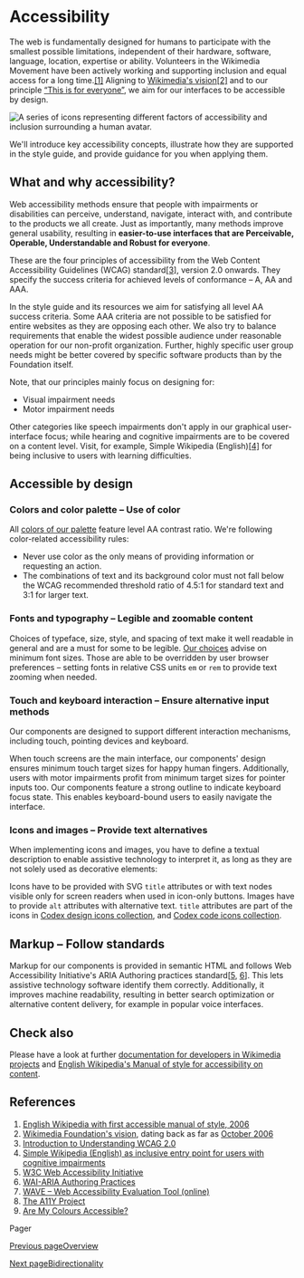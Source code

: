 # Accessibility [​](#accessibility)

The web is fundamentally designed for humans to participate with the smallest possible limitations, independent of their hardware, software, language, location, expertise or ability. Volunteers in the Wikimedia Movement have been actively working and supporting inclusion and equal access for a long time.[\[1\]](#ref1) Aligning to [Wikimedia's vision](https://meta.wikimedia.org/wiki/Vision)[\[2\]](#ref2) and to our principle [“This is for everyone”](./design-principles-overview.html#this-is-for-everyone), we aim for our interfaces to be accessible by design.

![A series of icons representing different factors of accessibility and inclusion surrounding a human avatar.](/codex/main/assets/01_this-is-for-everyone.BZZPPjBp.svg)

We'll introduce key accessibility concepts, illustrate how they are supported in the style guide, and provide guidance for you when applying them.

## What and why accessibility? [​](#what-and-why-accessibility)

Web accessibility methods ensure that people with impairments or disabilities can perceive, understand, navigate, interact with, and contribute to the products we all create. Just as importantly, many methods improve general usability, resulting in **easier-to-use interfaces that are Perceivable, Operable, Understandable and Robust for everyone**.

These are the four principles of accessibility from the Web Content Accessibility Guidelines (WCAG) standard[\[3\]](#ref3), version 2.0 onwards. They specify the success criteria for achieved levels of conformance – A, AA and AAA.

In the style guide and its resources we aim for satisfying all level AA success criteria. Some AAA criteria are not possible to be satisfied for entire websites as they are opposing each other. We also try to balance requirements that enable the widest possible audience under reasonable operation for our non-profit organization. Further, highly specific user group needs might be better covered by specific software products than by the Foundation itself.

Note, that our principles mainly focus on designing for:

*   Visual impairment needs
*   Motor impairment needs

Other categories like speech impairments don't apply in our graphical user-interface focus; while hearing and cognitive impairments are to be covered on a content level. Visit, for example, Simple Wikipedia (English)[\[4\]](#ref4) for being inclusive to users with learning difficulties.

## Accessible by design [​](#accessible-by-design)

### Colors and color palette – Use of color [​](#colors-and-color-palette-–-use-of-color)

All [colors of our palette](./colors.html) feature level AA contrast ratio. We're following color-related accessibility rules:

*   Never use color as the only means of providing information or requesting an action.
*   The combinations of text and its background color must not fall below the WCAG recommended threshold ratio of 4.5:1 for standard text and 3:1 for larger text.

### Fonts and typography – Legible and zoomable content [​](#fonts-and-typography-–-legible-and-zoomable-content)

Choices of typeface, size, style, and spacing of text make it well readable in general and are a must for some to be legible. [Our choices](./typography.html) advise on minimum font sizes. Those are able to be overridden by user browser preferences – setting fonts in relative CSS units `em` or `rem` to provide text zooming when needed.

### Touch and keyboard interaction – Ensure alternative input methods [​](#touch-and-keyboard-interaction-–-ensure-alternative-input-methods)

Our components are designed to support different interaction mechanisms, including touch, pointing devices and keyboard.

When touch screens are the main interface, our components' design ensures minimum touch target sizes for happy human fingers. Additionally, users with motor impairments profit from minimum target sizes for pointer inputs too. Our components feature a strong outline to indicate keyboard focus state. This enables keyboard-bound users to easily navigate the interface.

### Icons and images – Provide text alternatives [​](#icons-and-images-–-provide-text-alternatives)

When implementing icons and images, you have to define a textual description to enable assistive technology to interpret it, as long as they are not solely used as decorative elements:

Icons have to be provided with SVG `title` attributes or with text nodes visible only for screen readers when used in icon-only buttons. Images have to provide `alt` attributes with alternative text. `title` attributes are part of the icons in [Codex design icons collection](https://www.figma.com/file/1lT9LKOK6wiHLnpraMjP3E/%E2%9D%96-Assets-(Icons%2C-Logos%2C-Illustrations)?node-id=3295-13631&t=tCnScN5seG6SsegW-11), and [Codex code icons collection](./../icons/all-icons.html).

## Markup – Follow standards [​](#markup-–-follow-standards)

Markup for our components is provided in semantic HTML and follows Web Accessibility Initiative's ARIA Authoring practices standard\[[5](#ref5), [6](#ref6)\]. This lets assistive technology software identify them correctly. Additionally, it improves machine readability, resulting in better search optimization or alternative content delivery, for example in popular voice interfaces.

## Check also [​](#check-also)

Please have a look at further [documentation for developers in Wikimedia projects](https://www.mediawiki.org/wiki/Accessibility_guide_for_developers) and [English Wikipedia's Manual of style for accessibility on content](https://en.wikipedia.org/wiki/Wikipedia:Manual_of_Style/Accessibility).

## References [​](#references)

1.  [English Wikipedia with first accessible manual of style, 2006](https://en.wikipedia.org/wiki/Wikipedia:Manual_of_Style/Accessibility)
2.  [Wikimedia Foundation's vision](https://meta.wikimedia.org/wiki/Vision), dating back as far as [October 2006](https://meta.wikimedia.org/w/index.php?title=Vision&oldid=469703)
3.  [Introduction to Understanding WCAG 2.0](https://www.w3.org/TR/UNDERSTANDING-WCAG20/intro.html#introduction-fourprincs-head)
4.  [Simple Wikipedia (English) as inclusive entry point for users with cognitive impairments](https://simple.wikipedia.org/wiki/Main_Page)
5.  [W3C Web Accessibility Initiative](https://www.w3.org/WAI)
6.  [WAI-ARIA Authoring Practices](https://www.w3.org/TR/wai-aria-practices-1.2/)
7.  [WAVE – Web Accessibility Evaluation Tool (online)](https://wave.webaim.org/)
8.  [The A11Y Project](https://a11yproject.com/)
9.  [Are My Colours Accessible?](http://www.aremycoloursaccessible.com/)

Pager

[Previous pageOverview](/codex/main/style-guide/design-principles-overview.html)

[Next pageBidirectionality](/codex/main/style-guide/bidirectionality.html)